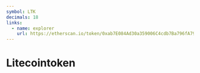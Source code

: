 ```yaml
---
symbol: LTK
decimals: 18
links:
  - name: explorer
    url: https://etherscan.io/token/0xab7E084Ad30a359006C4cdb7Ba796fA79c936B33
---
```


# Litecointoken

